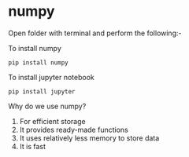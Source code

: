 # numpy

Open folder with terminal and perform the following:-

To install numpy
```
pip install numpy
```

To install jupyter notebook
```
pip install jupyter
```

Why do we use numpy?
1. For efficient storage
2. It provides ready-made functions
3. It uses relatively less memory to store data
4. It is fast
